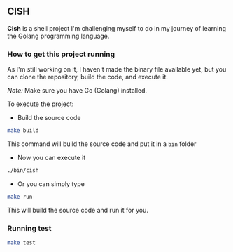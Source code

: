 ## CISH

<p><strong>Cish</strong> is a shell project I'm challenging myself to do in my journey of learning the Golang programming language.</p>

### How to get this project running

<p>As I'm still working on it, I haven't made the binary file available yet, but you can clone the repository, build the code, and execute it.</p>
<p><i>Note:</i> Make sure you have Go (Golang) installed.</p>

<p>To execute the project:</p>

- Build the source code
```sh
make build
```
This command will build the source code and put it in a `bin` folder

- Now you can execute it

```sh
./bin/cish
```

- Or you can simply type

```sh
make run
```
This will build the source code and run it for you.

### Running test

```sh
make test
```
